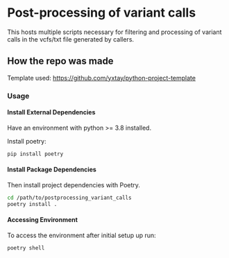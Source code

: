 # Post-processing of variant calls

This hosts multiple scripts necessary for filtering and processing of variant calls in the vcfs/txt file generated by callers.

## How the repo was made

Template used: https://github.com/yxtay/python-project-template

### Usage

#### Install External Dependencies
Have an environment with python >= 3.8 installed. 

Install poetry: 

```bash
pip install poetry
```

#### Install Package Dependencies

Then install project dependencies with Poetry.

```bash
cd /path/to/postprocessing_variant_calls
poetry install .
```

#### Accessing Environment

To access the environment after initial setup up run: 

```bash
poetry shell
```
